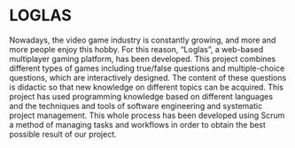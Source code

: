 # LOGLAS
Nowadays, the video game industry is constantly growing, and more and more people enjoy this hobby. For this reason, “Loglas”, a web-based multiplayer gaming platform, has been developed. This project combines different types of games including true/false questions and multiple-choice questions, which are interactively designed. The content of these questions is didactic so that new knowledge on different topics can be acquired. This project has used programming knowledge based on different languages and the techniques and tools of software engineering and systematic project management. This whole process has been developed using Scrum a method of managing tasks and workflows in order to obtain the best possible result of our project.
